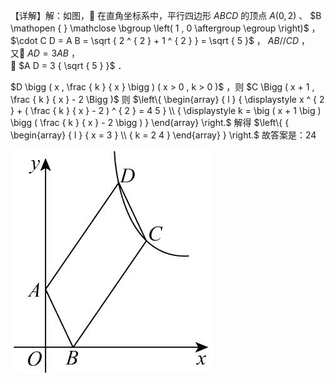 【详解】解：如图， 在直角坐标系中，平行四边形 $A B C D$ 的顶点 $A { \big ( } 0 , 2 { \big ) }$ 、 $B \mathopen { } \mathclose \bgroup \left( 1 , 0 \aftergroup \egroup \right)$ ，$\cdot C D = A B = \sqrt { 2 ^ { 2 } + 1 ^ { 2 } } = \sqrt { 5 }$ ， $A B / / C D$ ，  
又 $\scriptstyle A D = 3 A B$ ，  
 $A D = 3 { \sqrt { 5 } }$ ．

$D \bigg ( x , \frac { k } { x } \bigg ) ( x > 0 , k > 0 )$ ，则 $C \Bigg ( x + 1 , \frac { k } { x } - 2 \Bigg )$ 则 $\left\{ \begin{array} { l } { \displaystyle x ^ { 2 } + ( \frac { k } { x } - 2 ) ^ { 2 } = 4 5 } \\ { \displaystyle k = \big ( x + 1 \big ) \bigg ( \frac { k } { x } - 2 \bigg ) } \end{array} \right.$ 解得 $\left\{ { \begin{array} { l } { x = 3 } \\ { k = 2 4 } \end{array} } \right.$ 故答案是：24

![](<../../qs_image_DB/专题1-4_一文搞定反比例函数7个模型，13类题型（解析版）_/885b5f495830c07a58a7bcbfc8a508c58d6044e14185ac34eac764388040b2af.jpg>)
